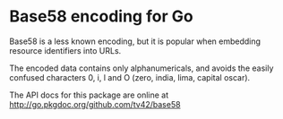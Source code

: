 Base58 encoding for Go
======================

Base58 is a less known encoding, but it is popular when embedding
resource identifiers into URLs.

The encoded data contains only alphanumericals, and avoids the easily
confused characters 0, i, l and O (zero, india, lima, capital oscar).

The API docs for this package are online at
http://go.pkgdoc.org/github.com/tv42/base58
